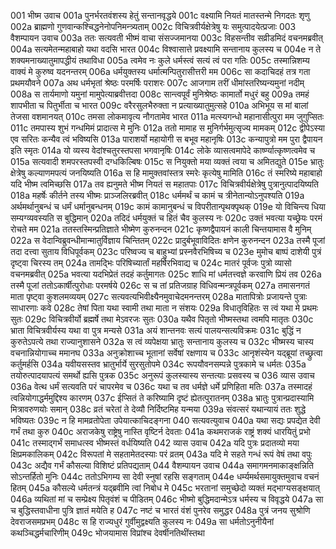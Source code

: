 001	भीष्म उवाच
001a	पुनर्भरतवंशस्य हेतुं सन्तानवृद्धये
001c	वक्ष्यामि नियतं मातस्तन्मे निगदतः शृणु
002a	ब्राह्मणो गुणवान्कश्चिद्धनेनोपनिमन्त्र्यताम्
002c	विचित्रवीर्यक्षेत्रेषु यः समुत्पादयेत्प्रजाः
003	वैशम्पायन उवाच
003a	ततः सत्यवती भीष्मं वाचा संसज्जमानया
003c	विहसन्तीव सव्रीडमिदं वचनमब्रवीत्
004a	सत्यमेतन्महाबाहो यथा वदसि भारत
004c	विश्वासात्ते प्रवक्ष्यामि सन्तानाय कुलस्य च
004e	न ते शक्यमनाख्यातुमापद्धीयं तथाविधा
005a	त्वमेव नः कुले धर्मस्त्वं सत्यं त्वं परा गतिः
005c	तस्मान्निशम्य वाक्यं मे कुरुष्व यदनन्तरम्
006a	धर्मयुक्तस्य धर्मात्मन्पितुरासीत्तरी मम
006c	सा कदाचिदहं तत्र गता प्रथमयौवने
007a	अथ धर्मभृतां श्रेष्ठः परमर्षिः पराशरः
007c	आजगाम तरीं धीमांस्तरिष्यन्यमुनां नदीम्
008a	स तार्यमाणो यमुनां मामुपेत्याब्रवीत्तदा
008c	सान्त्वपूर्वं मुनिश्रेष्ठः कामार्तो मधुरं बहु
009a	तमहं शापभीता च पितुर्भीता च भारत
009c	वरैरसुलभैरुक्ता न प्रत्याख्यातुमुत्सहे
010a	अभिभूय स मां बालां तेजसा वशमानयत्
010c	तमसा लोकमावृत्य नौगतामेव भारत
011a	मत्स्यगन्धो महानासीत्पुरा मम जुगुप्सितः
011c	तमपास्य शुभं गन्धमिमं प्रादात्स मे मुनिः
012a	ततो मामाह स मुनिर्गर्भमुत्सृज्य मामकम्
012c	द्वीपेऽस्या एव सरितः कन्यैव त्वं भविष्यसि
013a	पाराशर्यो महायोगी स बभूव महानृषिः
013c	कन्यापुत्रो मम पुरा द्वैपायन इति स्मृतः
014a	यो व्यस्य वेदांश्चतुरस्तपसा भगवानृषिः
014c	लोके व्यासत्वमापेदे कार्ष्ण्यात्कृष्णत्वमेव च
015a	सत्यवादी शमपरस्तपस्वी दग्धकिल्बिषः
015c	स नियुक्तो मया व्यक्तं त्वया च अमितद्युते
015e	भ्रातुः क्षेत्रेषु कल्याणमपत्यं जनयिष्यति
016a	स हि मामुक्तवांस्तत्र स्मरेः कृत्येषु मामिति
016c	तं स्मरिष्ये महाबाहो यदि भीष्म त्वमिच्छसि
017a	तव ह्यनुमते भीष्म नियतं स महातपाः
017c	विचित्रवीर्यक्षेत्रेषु पुत्रानुत्पादयिष्यति
018a	महर्षेः कीर्तने तस्य भीष्मः प्राञ्जलिरब्रवीत्
018c	धर्ममर्थं च कामं च त्रीनेतान्योऽनुपश्यति
019a	अर्थमर्थानुबन्धं च धर्मं धर्मानुबन्धनम्
019c	कामं कामानुबन्धं च विपरीतान्पृथक्पृथक्
019e	यो विचिन्त्य धिया सम्यग्व्यवस्यति स बुद्धिमान्
020a	तदिदं धर्मयुक्तं च हितं चैव कुलस्य नः
020c	उक्तं भवत्या यच्छ्रेयः परमं रोचते मम
021a	ततस्तस्मिन्प्रतिज्ञाते भीष्मेण कुरुनन्दन
021c	कृष्णद्वैपायनं काली चिन्तयामास वै मुनिम्
022a	स वेदान्विब्रुवन्धीमान्मातुर्विज्ञाय चिन्तितम्
022c	प्रादुर्बभूवाविदितः क्षणेन कुरुनन्दन
023a	तस्मै पूजां तदा दत्त्वा सुताय विधिपूर्वकम्
023c	परिष्वज्य च बाहुभ्यां प्रस्नवैरभिषिच्य च
023e	मुमोच बाष्पं दाशेयी पुत्रं दृष्ट्वा चिरस्य तम्
024a	तामद्भिः परिषिच्यार्तां महर्षिरभिवाद्य च
024c	मातरं पूर्वजः पुत्रो व्यासो वचनमब्रवीत्
025a	भवत्या यदभिप्रेतं तदहं कर्तुमागतः
025c	शाधि मां धर्मतत्त्वज्ञे करवाणि प्रियं तव
026a	तस्मै पूजां ततोऽकार्षीत्पुरोधाः परमर्षये
026c	स च तां प्रतिजग्राह विधिवन्मन्त्रपूर्वकम्
027a	तमासनगतं माता पृष्ट्वा कुशलमव्ययम्
027c	सत्यवत्यभिवीक्ष्यैनमुवाचेदमनन्तरम्
028a	मातापित्रोः प्रजायन्ते पुत्राः साधारणाः कवे
028c	तेषां पिता यथा स्वामी तथा माता न संशयः
029a	विधातृविहितः स त्वं यथा मे प्रथमः सुतः
029c	विचित्रवीर्यो ब्रह्मर्षे तथा मेऽवरजः सुतः
030a	यथैव पितृतो भीष्मस्तथा त्वमपि मातृतः
030c	भ्राता विचित्रवीर्यस्य यथा वा पुत्र मन्यसे
031a	अयं शान्तनवः सत्यं पालयन्सत्यविक्रमः
031c	बुद्धिं न कुरुतेऽपत्ये तथा राज्यानुशासने
032a	स त्वं व्यपेक्षया भ्रातुः सन्तानाय कुलस्य च
032c	भीष्मस्य चास्य वचनान्नियोगाच्च ममानघ
033a	अनुक्रोशाच्च भूतानां सर्वेषां रक्षणाय च
033c	आनृशंस्येन यद्ब्रूयां तच्छ्रुत्वा कर्तुमर्हसि
034a	यवीयसस्तव भ्रातुर्भार्ये सुरसुतोपमे
034c	रूपयौवनसम्पन्ने पुत्रकामे च धर्मतः
035a	तयोरुत्पादयापत्यं समर्थो ह्यसि पुत्रक
035c	अनुरूपं कुलस्यास्य सन्तत्याः प्रसवस्य च
036	व्यास उवाच
036a	वेत्थ धर्मं सत्यवति परं चापरमेव च
036c	यथा च तव धर्मज्ञे धर्मे प्रणिहिता मतिः
037a	तस्मादहं त्वन्नियोगाद्धर्ममुद्दिश्य कारणम्
037c	ईप्सितं ते करिष्यामि दृष्टं ह्येतत्पुरातनम्
038a	भ्रातुः पुत्रान्प्रदास्यामि मित्रावरुणयोः समान्
038c	व्रतं चरेतां ते देव्यौ निर्दिष्टमिह यन्मया
039a	संवत्सरं यथान्यायं ततः शुद्धे भविष्यतः
039c	न हि मामव्रतोपेता उपेयात्काचिदङ्गना
040	सत्यवत्युवाच
040a	यथा सद्यः प्रपद्येत देवी गर्भं तथा कुरु
040c	अराजकेषु राष्ट्रेषु नास्ति वृष्टिर्न देवताः
041a	कथमराजकं राष्ट्रं शक्यं धारयितुं प्रभो
041c	तस्माद्गर्भं समाधत्स्व भीष्मस्तं वर्धयिष्यति
042	व्यास उवाच
042a	यदि पुत्रः प्रदातव्यो मया क्षिप्रमकालिकम्
042c	विरूपतां मे सहतामेतदस्याः परं व्रतम्
043a	यदि मे सहते गन्धं रूपं वेषं तथा वपुः
043c	अद्यैव गर्भं कौसल्या विशिष्टं प्रतिपद्यताम्
044	वैशम्पायन उवाच
044a	समागमनमाकाङ्क्षन्निति सोऽन्तर्हितो मुनिः
044c	ततोऽभिगम्य सा देवी स्नुषां रहसि सङ्गताम्
044e	धर्म्यमर्थसमायुक्तमुवाच वचनं हितम्
045a	कौसल्ये धर्मतन्त्रं यद्ब्रवीमि त्वां निबोध मे
045c	भरतानां समुच्छेदो व्यक्तं मद्भाग्यसङ्क्षयात्
046a	व्यथितां मां च सम्प्रेक्ष्य पितृवंशं च पीडितम्
046c	भीष्मो बुद्धिमदान्मेऽत्र धर्मस्य च विवृद्धये
047a	सा च बुद्धिस्तवाधीना पुत्रि ज्ञातं मयेति ह
047c	नष्टं च भारतं वंशं पुनरेव समुद्धर
048a	पुत्रं जनय सुश्रोणि देवराजसमप्रभम्
048c	स हि राज्यधुरं गुर्वीमुद्वक्ष्यति कुलस्य नः
049a	सा धर्मतोऽनुनीयैनां कथञ्चिद्धर्मचारिणीम्
049c	भोजयामास विप्रांश्च देवर्षीनतिथींस्तथा

